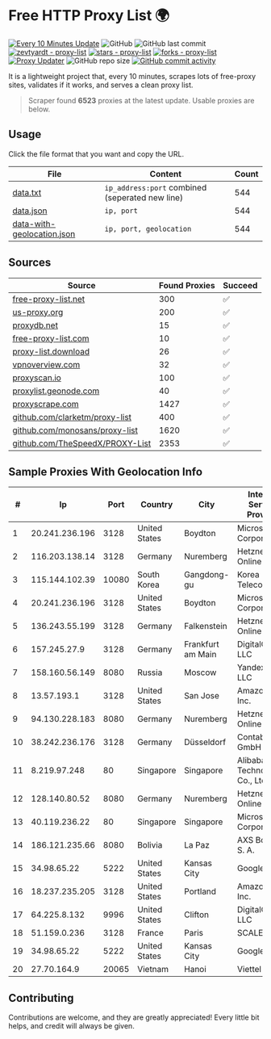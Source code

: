 
# Free HTTP Proxy List 🌍

[![Every 10 Minutes Update](https://github.com/mertguvencli/http-proxy-list/actions/workflows/main.yml/badge.svg?branch=main)](https://github.com/mertguvencli/http-proxy-list/actions/workflows/main.yml)
![GitHub](https://img.shields.io/github/license/mertguvencli/http-proxy-list)
![GitHub last commit](https://img.shields.io/github/last-commit/mertguvencli/http-proxy-list)
[![zevtyardt - proxy-list](https://img.shields.io/static/v1?label=zevtyardt&message=proxy-list&color=blue&logo=github)](https://github.com/zevtyardt/proxy-list "Go to GitHub repo")
[![stars - proxy-list](https://img.shields.io/github/stars/zevtyardt/proxy-list?style=social)](https://github.com/zevtyardt/proxy-list)
[![forks - proxy-list](https://img.shields.io/github/forks/zevtyardt/proxy-list?style=social)](https://github.com/zevtyardt/proxy-list)
[![Proxy Updater](https://github.com/zevtyardt/proxy-list/workflows/Proxy%20Updater/badge.svg)](https://github.com/zevtyardt/proxy-list/actions?query=workflow:"Proxy+Updater")
![GitHub repo size](https://img.shields.io/github/repo-size/zevtyardt/proxy-list)
[![GitHub commit activity](https://img.shields.io/github/commit-activity/m/zevtyardt/proxy-list?logo=commits)](https://github.com/zevtyardt/proxy-list/commits/main)

It is a lightweight project that, every 10 minutes, scrapes lots of free-proxy sites, validates if it works, and serves a clean proxy list.

> Scraper found **6523** proxies at the latest update. Usable proxies are below.

## Usage

Click the file format that you want and copy the URL.

|File|Content|Count|
|----|-------|-----|
|[data.txt](https://raw.githubusercontent.com/mertguvencli/http-proxy-list/main/proxy-list/data.txt)|`ip_address:port` combined (seperated new line)|544|
|[data.json](https://raw.githubusercontent.com/mertguvencli/http-proxy-list/main/proxy-list/data.json)|`ip, port`|544|
|[data-with-geolocation.json](https://raw.githubusercontent.com/mertguvencli/http-proxy-list/main/proxy-list/data-with-geolocation.json)|`ip, port, geolocation`|544|

## Sources

|Source|Found Proxies|Succeed|
|------|-------------|-------|
|[free-proxy-list.net](https://free-proxy-list.net)|300|✅|
|[us-proxy.org](https://www.us-proxy.org)|200|✅|
|[proxydb.net](http://proxydb.net)|15|✅|
|[free-proxy-list.com](https://free-proxy-list.com/?page=&port=&type%5B%5D=http&type%5B%5D=https&up_time=0&search=Search)|10|✅|
|[proxy-list.download](https://www.proxy-list.download/HTTP)|26|✅|
|[vpnoverview.com](https://vpnoverview.com/privacy/anonymous-browsing/free-proxy-servers)|32|✅|
|[proxyscan.io](https://www.proxyscan.io)|100|✅|
|[proxylist.geonode.com](https://proxylist.geonode.com/api/proxy-list?limit=300&page=1&sort_by=lastChecked&sort_type=desc&protocols=http,https)|40|✅|
|[proxyscrape.com](https://api.proxyscrape.com/v2/?request=displayproxies&protocol=http&timeout=10000&country=all&ssl=all&anonymity=all)|1427|✅|
|[github.com/clarketm/proxy-list](https://raw.githubusercontent.com/clarketm/proxy-list/master/proxy-list-raw.txt)|400|✅|
|[github.com/monosans/proxy-list](https://raw.githubusercontent.com/monosans/proxy-list/main/proxies/http.txt)|1620|✅|
|[github.com/TheSpeedX/PROXY-List](https://raw.githubusercontent.com/TheSpeedX/PROXY-List/master/http.txt)|2353|✅|


## Sample Proxies With Geolocation Info

|#|Ip|Port|Country|City|Internet Service Provider|
|-|--|----|-------|----|-------------------------|
|1|20.241.236.196|3128|United States|Boydton|Microsoft Corporation|
|2|116.203.138.14|3128|Germany|Nuremberg|Hetzner Online GmbH|
|3|115.144.102.39|10080|South Korea|Gangdong-gu|Korea Telecom|
|4|20.241.236.196|3128|United States|Boydton|Microsoft Corporation|
|5|136.243.55.199|3128|Germany|Falkenstein|Hetzner Online GmbH|
|6|157.245.27.9|3128|Germany|Frankfurt am Main|DigitalOcean, LLC|
|7|158.160.56.149|8080|Russia|Moscow|Yandex.Cloud LLC|
|8|13.57.193.1|3128|United States|San Jose|Amazon.com, Inc.|
|9|94.130.228.183|8080|Germany|Nuremberg|Hetzner Online GmbH|
|10|38.242.236.176|3128|Germany|Düsseldorf|Contabo GmbH|
|11|8.219.97.248|80|Singapore|Singapore|Alibaba (US) Technology Co., Ltd.|
|12|128.140.80.52|8080|Germany|Nuremberg|Hetzner Online GmbH|
|13|40.119.236.22|80|Singapore|Singapore|Microsoft Corporation|
|14|186.121.235.66|8080|Bolivia|La Paz|AXS Bolivia S. A.|
|15|34.98.65.22|5222|United States|Kansas City|Google LLC|
|16|18.237.235.205|3128|United States|Portland|Amazon.com, Inc.|
|17|64.225.8.132|9996|United States|Clifton|DigitalOcean, LLC|
|18|51.159.0.236|3128|France|Paris|SCALEWAY|
|19|34.98.65.22|5222|United States|Kansas City|Google LLC|
|20|27.70.164.9|20065|Vietnam|Hanoi|Viettel Group|



## Contributing

Contributions are welcome, and they are greatly appreciated! Every
little bit helps, and credit will always be given.

